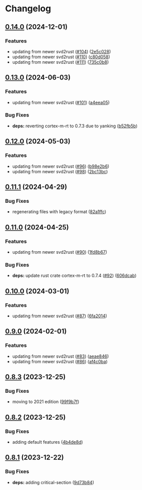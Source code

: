 # Changelog

## [0.14.0](https://github.com/xmc-rs/xmc4500/compare/v0.13.0...v0.14.0) (2024-12-01)


### Features

* updating from newer svd2rust ([#104](https://github.com/xmc-rs/xmc4500/issues/104)) ([2e5c028](https://github.com/xmc-rs/xmc4500/commit/2e5c028747e47e500871017c61807a920696dff5))
* updating from newer svd2rust ([#110](https://github.com/xmc-rs/xmc4500/issues/110)) ([c80d058](https://github.com/xmc-rs/xmc4500/commit/c80d05864f18462d22e9526aeaa63f529f0e5ba2))
* updating from newer svd2rust ([#111](https://github.com/xmc-rs/xmc4500/issues/111)) ([735c0b8](https://github.com/xmc-rs/xmc4500/commit/735c0b8948920c95bb890cf1d57a4caab38b7b16))

## [0.13.0](https://github.com/xmc-rs/xmc4500/compare/v0.12.0...v0.13.0) (2024-06-03)


### Features

* updating from newer svd2rust ([#101](https://github.com/xmc-rs/xmc4500/issues/101)) ([a4eea05](https://github.com/xmc-rs/xmc4500/commit/a4eea0540f76cf08e60541aeb31790e1fa1407f0))


### Bug Fixes

* **deps:** reverting cortex-m-rt to 0.7.3 due to yanking ([b52fb5b](https://github.com/xmc-rs/xmc4500/commit/b52fb5b931788b472078247eda7e5bf824714cd1))

## [0.12.0](https://github.com/xmc-rs/xmc4500/compare/v0.11.1...v0.12.0) (2024-05-03)


### Features

* updating from newer svd2rust ([#96](https://github.com/xmc-rs/xmc4500/issues/96)) ([b98e2b6](https://github.com/xmc-rs/xmc4500/commit/b98e2b6abad259f38721bba2e5338ba7b5358dd7))
* updating from newer svd2rust ([#98](https://github.com/xmc-rs/xmc4500/issues/98)) ([2bc13bc](https://github.com/xmc-rs/xmc4500/commit/2bc13bc07f3afbec64b3d81ad8e6740d7ab87e5a))

## [0.11.1](https://github.com/xmc-rs/xmc4500/compare/v0.11.0...v0.11.1) (2024-04-29)


### Bug Fixes

* regenerating files with legacy format ([82a1ffc](https://github.com/xmc-rs/xmc4500/commit/82a1ffc7e25f5fb43dfc06fc9d426745cb68724f))

## [0.11.0](https://github.com/xmc-rs/xmc4500/compare/v0.10.0...v0.11.0) (2024-04-25)


### Features

* updating from newer svd2rust ([#90](https://github.com/xmc-rs/xmc4500/issues/90)) ([1fd8b67](https://github.com/xmc-rs/xmc4500/commit/1fd8b67263e82e9a176ed1ee3f5754f51b535f77))


### Bug Fixes

* **deps:** update rust crate cortex-m-rt to 0.7.4 ([#92](https://github.com/xmc-rs/xmc4500/issues/92)) ([606dcab](https://github.com/xmc-rs/xmc4500/commit/606dcab72bdc025e5c43deab41f5c96b74fe9f4e))

## [0.10.0](https://github.com/xmc-rs/xmc4500/compare/v0.9.0...v0.10.0) (2024-03-01)


### Features

* updating from newer svd2rust ([#87](https://github.com/xmc-rs/xmc4500/issues/87)) ([6fa2014](https://github.com/xmc-rs/xmc4500/commit/6fa201453a809af2dbdae81515510a4710867aac))

## [0.9.0](https://github.com/xmc-rs/xmc4500/compare/v0.8.3...v0.9.0) (2024-02-01)


### Features

* updating from newer svd2rust ([#83](https://github.com/xmc-rs/xmc4500/issues/83)) ([aeae846](https://github.com/xmc-rs/xmc4500/commit/aeae84661bff369b5be829285342f8386bb718c5))
* updating from newer svd2rust ([#86](https://github.com/xmc-rs/xmc4500/issues/86)) ([af4c0ba](https://github.com/xmc-rs/xmc4500/commit/af4c0ba929e991c9320f5df7683f5331fa73a0b1))

## [0.8.3](https://github.com/xmc-rs/xmc4500/compare/v0.8.2...v0.8.3) (2023-12-25)


### Bug Fixes

* moving to 2021 edition ([99f9b7f](https://github.com/xmc-rs/xmc4500/commit/99f9b7f6b95b208e14634f0c84ef7d948b0a6a61))

## [0.8.2](https://github.com/xmc-rs/xmc4500/compare/v0.8.1...v0.8.2) (2023-12-25)


### Bug Fixes

* adding default features ([4b4de8d](https://github.com/xmc-rs/xmc4500/commit/4b4de8dfe55f9cbe383dead4b3710b3e1d2e6e0b))

## [0.8.1](https://github.com/xmc-rs/xmc4500/compare/v0.8.0...v0.8.1) (2023-12-22)


### Bug Fixes

* **deps:** adding critical-section ([9d73b84](https://github.com/xmc-rs/xmc4500/commit/9d73b84854c82aaa755f4ea4161c7cdc9e6ecb68))
